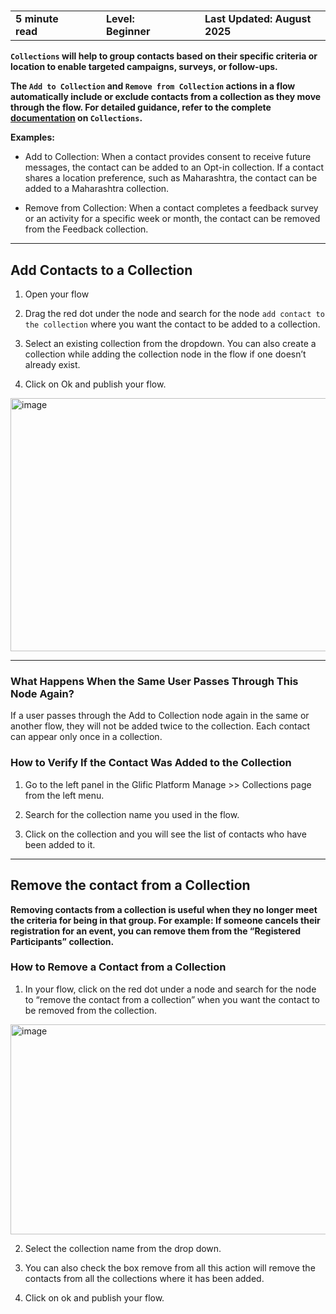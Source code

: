 <h3>
  <table>
    <tr>
      <td><b>5 minute read</b></td>
      <td style="padding-left:40px;"><b> Level: Beginner</b></td>
      <td style="padding-left:40px;"><b>Last Updated: August 2025</b></td>
    </tr>
  </table>
</h3>


**`Collections` will help to group contacts based on their specific criteria or location to enable targeted campaigns, surveys, or follow-ups.**

**The `Add to Collection` and `Remove from Collection` actions in a flow automatically include or exclude contacts from a collection as they move through the flow. For detailed guidance, refer to the complete [documentation](https://glific.github.io/docs/docs/Product%20Features/Others/Collections/) on `Collections`.**

**Examples:**

- Add to Collection: When a contact provides consent to receive future messages, the contact can be added to an Opt-in collection.
If a contact shares a location preference, such as Maharashtra, the contact can be added to a Maharashtra collection.

- Remove from Collection: When a contact completes a feedback survey or an activity for a specific week or month, the contact can be removed from the Feedback  collection.


---
## Add Contacts to a Collection

1. Open your flow

2.  Drag the red dot under the node and search for the node `add contact to the collection`  where you want the contact to be added to a collection.

3. Select an existing collection from the dropdown.
You can also create a collection while adding the collection node in the flow if one doesn’t already exist.


4. Click on Ok  and publish your flow.

<img width="565" height="405" alt="image" src="https://github.com/user-attachments/assets/b4ebd8f1-6080-45cd-8a16-6520460299b3" />

---
### What Happens When the Same User Passes Through This Node Again?

If a user passes through the Add to Collection node again in the same or another flow, they will not be added twice to the collection. Each contact can appear only once in a collection.

### How to Verify If the Contact Was Added to the Collection

1) Go to the left panel in the Glific Platform  Manage >> Collections page from the left menu.

2) Search for the collection name you used in the flow.

3) Click on the collection and you will see the list of contacts who have been added to it.

---
## Remove the contact from a Collection

**Removing contacts from a collection is useful when they no longer meet the criteria for being in that group.
 For example: If someone cancels their registration for an event, you can remove them from the “Registered Participants” collection.**

### How to Remove a Contact from a Collection

1. In your flow, click on the red dot under a node and search for the node to “remove the  contact from a collection” when you want the contact to be removed from the collection.

<img width="562" height="336" alt="image" src="https://github.com/user-attachments/assets/08d5091b-af7e-43cc-8e9a-6aadbc732692" />

2.  Select the collection name from the drop down.

3. You can also check the box remove from all this action will remove the contacts from all the collections where it has been added.

4.  Click on ok and publish your flow.


